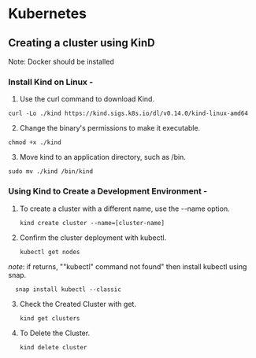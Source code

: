 # Kubernetes
## Creating a cluster using KinD
Note: Docker should be installed
### Install Kind on Linux - 
  1. Use the curl command to download Kind. 
  
    curl -Lo ./kind https://kind.sigs.k8s.io/dl/v0.14.0/kind-linux-amd64
    
   2. Change the binary's permissions to make it executable.
   
    chmod +x ./kind
    
   3. Move kind to an application directory, such as /bin.
   
    sudo mv ./kind /bin/kind
    
### Using Kind to Create a Development Environment -
  1. To create a cluster with a different name, use the --name option.
  
         kind create cluster --name=[cluster-name]
      
  2. Confirm the cluster deployment with kubectl.
  
         kubectl get nodes
      
  *note*: if returns, ""kubectl" command not found" then install kubectl using snap.
   
      snap install kubectl --classic
      
   3. Check the Created Cluster with get.
   
          kind get clusters
      
   4. To Delete the Cluster.
    
          kind delete cluster
    
    
   
    
